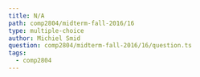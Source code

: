 ```yaml
---
title: N/A
path: comp2804/midterm-fall-2016/16
type: multiple-choice
author: Michiel Smid
question: comp2804/midterm-fall-2016/16/question.ts
tags:
  - comp2804
---
```

